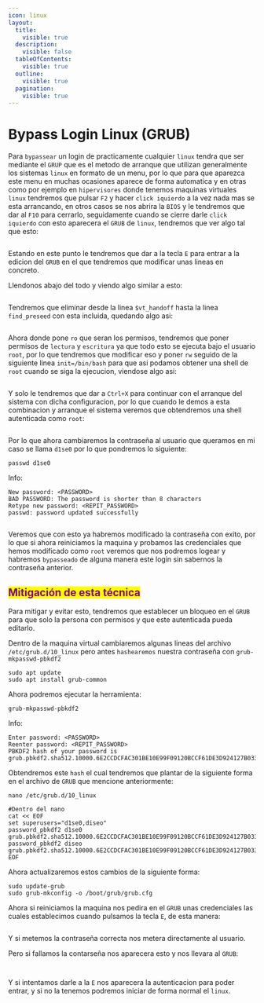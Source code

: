```yaml
---
icon: linux
layout:
  title:
    visible: true
  description:
    visible: false
  tableOfContents:
    visible: true
  outline:
    visible: true
  pagination:
    visible: true
---
```


# Bypass Login Linux (GRUB)

Para `bypassear` un login de practicamente cualquier `linux` tendra que ser mediante el `GRUP` que es el metodo de arranque que utilizan generalmente los sistemas `linux` en formato de un menu, por lo que para que aparezca este menu en muchas ocasiones aparece de forma automatica y en otras como por ejemplo en `hipervisores` donde tenemos maquinas virtuales `linux` tendremos que pulsar `F2` y hacer `click iquierdo` a la vez nada mas se esta arrancando, en otros casos se nos abrira la `BIOS` y le tendremos que dar al `F10` para cerrarlo, seguidamente cuando se cierre darle `click iquierdo` con esto aparecera el `GRUB` de `linux`, tendremos que ver algo tal que esto:

<figure><img src="../.gitbook/assets/image (2) (1) (1) (1) (1) (1) (1) (1).png" alt=""><figcaption></figcaption></figure>

Estando en este punto le tendremos que dar a la tecla `E` para entrar a la edicion del `GRUB` en el que tendremos que modificar unas lineas en concreto.

Llendonos abajo del todo y viendo algo similar a esto:

<figure><img src="../.gitbook/assets/image (1) (1) (1) (1) (1) (1) (1) (1) (1) (1) (1) (1) (1) (1).png" alt=""><figcaption></figcaption></figure>

Tendremos que eliminar desde la linea `$vt_handoff` hasta la linea `find_preseed` con esta incluida, quedando algo asi:

<figure><img src="../.gitbook/assets/image (2) (1) (1) (1) (1) (1) (1) (1) (1).png" alt=""><figcaption></figcaption></figure>

Ahora donde pone `ro` que seran los permisos, tendremos que poner permisos de `lectura` y `escritura` ya que todo esto se ejecuta bajo el usuario `root`, por lo que tendremos que modificar eso y poner `rw` seguido de la siguiente linea `init=/bin/bash` para que asi podamos obtener una shell de `root` cuando se siga la ejecucion, viendose algo asi:

<figure><img src="../.gitbook/assets/image (3) (1) (1) (1) (1) (1) (1).png" alt=""><figcaption></figcaption></figure>

Y solo le tendremos que dar a `Ctrl+X` para continuar con el arranque del sistema con dicha configuracion, por lo que cuando le demos a esta combinacion y arranque el sistema veremos que obtendremos una shell autenticada como `root`:

<figure><img src="../.gitbook/assets/image (4) (1) (1) (1) (1).png" alt=""><figcaption></figcaption></figure>

Por lo que ahora cambiaremos la contraseña al usuario que queramos en mi caso se llama `d1se0` por lo que pondremos lo siguiente:

```shell
passwd d1se0
```

Info:

```
New password: <PASSWORD>
BAD PASSWORD: The password is shorter than 8 characters
Retype new password: <REPIT_PASSWORD>
passwd: password updated successfully
```

<figure><img src="../.gitbook/assets/image (5) (1) (1) (1).png" alt=""><figcaption></figcaption></figure>

Veremos que con esto ya habremos modificado la contraseña con exito, por lo que si ahora reiniciamos la maquina y probamos las credenciales que hemos modificado como `root` veremos que nos podremos logear y habremos `bypasseado` de alguna manera este login sin sabernos la contraseña anterior.

## <mark style="color:purple;">Mitigación de esta técnica</mark>

Para mitigar y evitar esto, tendremos que establecer un bloqueo en el `GRUB` para que solo la persona con permisos y que este autenticada pueda editarlo.

Dentro de la maquina virtual cambiaremos algunas lineas del archivo `/etc/grub.d/10_linux` pero antes `hashearemos` nuestra contraseña con `grub-mkpasswd-pbkdf2`

```shell
sudo apt update
sudo apt install grub-common
```

Ahora podremos ejecutar la herramienta:

```shell
grub-mkpasswd-pbkdf2
```

Info:

```
Enter password: <PASSWORD>
Reenter password: <REPIT_PASSWORD>
PBKDF2 hash of your password is grub.pbkdf2.sha512.10000.6E2CCDCFAC301BE10E99F09120BCCF61DE3D924127B0334C2FC4E0BEC1BB67A5D1D504B10CF1FE25BC55630B215D9050BB22BE682997E2F06766B74959064E83.AF7ACF90E1DAC36AF0DA3DA469FFBA17594E5BB6FEB52F0830F50E067EFAD5ADCE2E8FDD7B22B0C6BB889CEE1ADBCCA4B9F8BA6ED241C5AFAB39BC5D4777F426
```

Obtendremos este `hash` el cual tendremos que plantar de la siguiente forma en el archivo de `GRUB` que mencione anteriormente:

```shell
nano /etc/grub.d/10_linux

#Dentro del nano
cat << EOF
set superusers="d1se0,diseo"
password_pbkdf2 d1se0 grub.pbkdf2.sha512.10000.6E2CCDCFAC301BE10E99F09120BCCF61DE3D924127B0334C2FC4E0BEC1BB67A5D1D504B10CF1FE25BC55630B215D9050BB22BE682997E2F06766B74959064E83.AF7ACF90E1DAC36AF0DA3DA469>
password_pbkdf2 diseo grub.pbkdf2.sha512.10000.6E2CCDCFAC301BE10E99F09120BCCF61DE3D924127B0334C2FC4E0BEC1BB67A5D1D504B10CF1FE25BC55630B215D9050BB22BE682997E2F06766B74959064E83.AF7ACF90E1DAC36AF0DA3DA469>
EOF
```

Ahora actualizaremos estos cambios de la siguiente forma:

```shell
sudo update-grub
sudo grub-mkconfig -o /boot/grub/grub.cfg
```

Ahora si reiniciamos la maquina nos pedira en el `GRUB` unas credenciales las cuales establecimos cuando pulsamos la tecla `E`, de esta manera:

<figure><img src="../.gitbook/assets/image (6) (1) (1) (1).png" alt=""><figcaption></figcaption></figure>

Y si metemos la contraseña correcta nos metera directamente al usuario.

Pero si fallamos la contarseña nos aparecera esto y nos llevara al `GRUB`:

<figure><img src="../.gitbook/assets/image (7) (1).png" alt=""><figcaption></figcaption></figure>

<figure><img src="../.gitbook/assets/image (8) (1).png" alt=""><figcaption></figcaption></figure>

Y si intentamos darle a la `E` nos aparecera la autenticacion para poder entrar, y si no la tenemos podremos iniciar de forma normal el `linux`.
